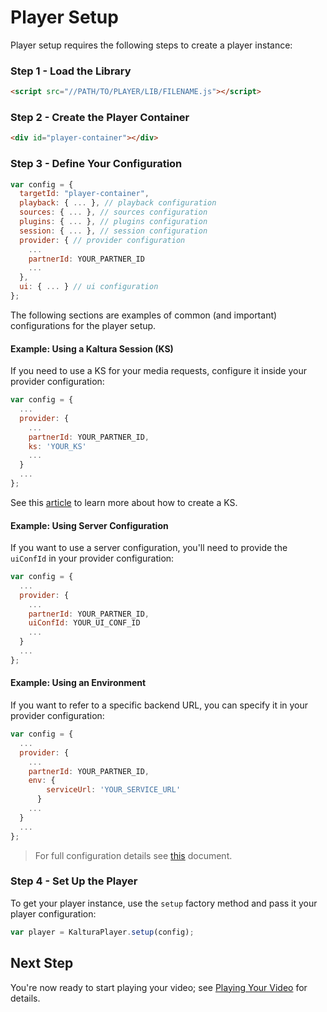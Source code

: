 # Player Setup

Player setup requires the following steps to create a player instance:

### Step 1 - Load the Library

```html
<script src="//PATH/TO/PLAYER/LIB/FILENAME.js"></script>
```

### Step 2 - Create the Player Container

```html
<div id="player-container"></div>
```

### Step 3 - Define Your Configuration

```js
var config = {
  targetId: "player-container",
  playback: { ... }, // playback configuration
  sources: { ... }, // sources configuration
  plugins: { ... }, // plugins configuration
  session: { ... }, // session configuration
  provider: { // provider configuration
    ...
    partnerId: YOUR_PARTNER_ID
    ...
  },
  ui: { ... } // ui configuration
};
```

The following sections are examples of common (and important) configurations for the player setup.

#### Example: Using a Kaltura Session (KS)

If you need to use a KS for your media requests, configure it inside your provider configuration:
```js
var config = {
  ...
  provider: {
    ...
    partnerId: YOUR_PARTNER_ID,
    ks: 'YOUR_KS'
    ...
  }
  ...
};
```

See this [article](https://developer.kaltura.com/api-docs/VPaaS-API-Getting-Started/how-to-create-kaltura-session.html) to learn more about how to create a KS.

#### Example: Using Server Configuration

If you want to use a server configuration, you'll need to provide the `uiConfId` in your provider configuration:
```js
var config = {
  ...
  provider: {
    ...
    partnerId: YOUR_PARTNER_ID,
    uiConfId: YOUR_UI_CONF_ID
    ...
  }
  ...
};
```

#### Example: Using an Environment

If you want to refer to a specific backend URL, you can specify it in your provider configuration:

```js
var config = {
  ...
  provider: {
    ...
    partnerId: YOUR_PARTNER_ID,
    env: {
        serviceUrl: 'YOUR_SERVICE_URL'
      }
    ...
  }
  ...
};
```

> For full configuration details see [this]() document.


### Step 4 - Set Up the Player
To get your player instance, use the `setup` factory method and pass it your player configuration:
```js
var player = KalturaPlayer.setup(config);
```

## Next Step
You're now ready to start playing your video; see [Playing Your Video](./playing-your-video.md) for details.

